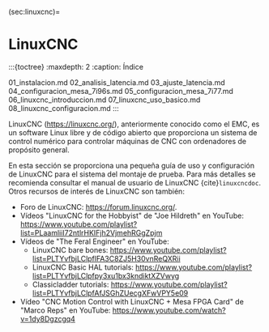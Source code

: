 (sec:linuxcnc)=
# LinuxCNC

:::{toctree}
:maxdepth: 2
:caption: Índice

01_instalacion.md
02_analisis_latencia.md
03_ajuste_latencia.md
04_configuracion_mesa_7i96s.md
05_configuracion_mesa_7i77.md
06_linuxcnc_introduccion.md
07_linuxcnc_uso_basico.md
08_linuxcnc_configuracion.md
:::

LinuxCNC (<https://linuxcnc.org/>), anteriormente conocido como el EMC, es un software Linux libre
y de código abierto que proporciona un sistema de control numérico para
controlar máquinas de CNC con ordenadores de propósito general.

En esta sección se proporciona una pequeña guía de uso y configuración
de LinuxCNC para el sistema del montaje de prueba. Para más detalles se recomienda consultar el
manual de usuario de LinuxCNC {cite}`linuxcncdoc`. Otros recursos de interés de LinuxCNC son también:

- Foro de LinuxCNC: <https://forum.linuxcnc.org/>.
- Vídeos "LinuxCNC for the Hobbyist" de "Joe Hildreth" en YouTube:
    <https://www.youtube.com/playlist?list=PLaamliiI72ntlrHKIFjh2VjmehRGgZpjm>
- Vídeos de "The Feral Engineer" en YouTube:
  - LinuxCNC bare bones:
        <https://www.youtube.com/playlist?list=PLTYvfbjLClpflFA3C8ZJ5H30vnReQXRii>
  - LinuxCNC Basic HAL tutorials:
        <https://www.youtube.com/playlist?list=PLTYvfbjLClpfpy3xu1bx3kndiktXZVwyg>
  - Classicladder tutorials:
        <https://www.youtube.com/playlist?list=PLTYvfbjLClpfAfJSGhZUecgXFwVPY5e09>
- Vídeo "CNC Motion Control with LinuxCNC + Mesa FPGA Card" de
    "Marco Reps" en YouTube:
    <https://www.youtube.com/watch?v=1dy8Dgzcgq4>
